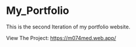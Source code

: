 # My_Portfolio
This is the second Iteration of my portfolio website.

View The Project: https://m074med.web.app/